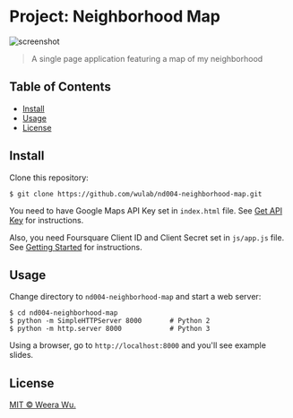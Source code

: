 # Project: Neighborhood Map

![screenshot](https://user-images.githubusercontent.com/592709/34465750-fd9f6928-eeee-11e7-94ac-bcaac64aaa8d.png)

> A single page application featuring a map of my neighborhood

## Table of Contents

- [Install](#install)
- [Usage](#usage)
- [License](#license)

## Install

Clone this repository:

    $ git clone https://github.com/wulab/nd004-neighborhood-map.git

You need to have Google Maps API Key set in `index.html` file. See [Get API
Key](https://developers.google.com/maps/documentation/javascript/get-api-key)
for instructions.

Also, you need Foursquare Client ID and Client Secret set in
`js/app.js` file. See [Getting
Started](https://developer.foursquare.com/docs/api/getting-started) for
instructions.

## Usage

Change directory to `nd004-neighborhood-map` and start a web server:

    $ cd nd004-neighborhood-map
    $ python -m SimpleHTTPServer 8000       # Python 2
    $ python -m http.server 8000            # Python 3

Using a browser, go to `http://localhost:8000` and you'll see example slides.

## License

[MIT © Weera Wu.](LICENSE)
